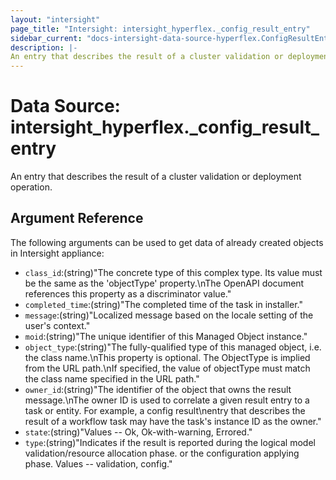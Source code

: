 ```yaml
---
layout: "intersight"
page_title: "Intersight: intersight_hyperflex._config_result_entry"
sidebar_current: "docs-intersight-data-source-hyperflex.ConfigResultEntry"
description: |-
An entry that describes the result of a cluster validation or deployment operation.
---
```


# Data Source: intersight_hyperflex._config_result_entry
An entry that describes the result of a cluster validation or deployment operation.
## Argument Reference
The following arguments can be used to get data of already created objects in Intersight appliance:
* `class_id`:(string)"The concrete type of this complex type. Its value must be the same as the 'objectType' property.\nThe OpenAPI document references this property as a discriminator value."
* `completed_time`:(string)"The completed time of the task in installer."
* `message`:(string)"Localized message based on the locale setting of the user's context."
* `moid`:(string)"The unique identifier of this Managed Object instance."
* `object_type`:(string)"The fully-qualified type of this managed object, i.e. the class name.\nThis property is optional. The ObjectType is implied from the URL path.\nIf specified, the value of objectType must match the class name specified in the URL path."
* `owner_id`:(string)"The identifier of the object that owns the result message.\nThe owner ID is used to correlate a given result entry to a task or entity. For example, a config result\nentry that describes the result of a workflow task may have the task's instance ID as the owner."
* `state`:(string)"Values  -- Ok, Ok-with-warning, Errored."
* `type`:(string)"Indicates if the result is reported during the logical model validation/resource allocation phase. or the configuration applying phase. Values -- validation, config."
